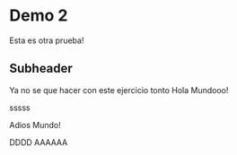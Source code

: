 # Demo 2

Esta es otra prueba!

## Subheader
Ya no se que hacer con este ejercicio tonto
Hola Mundooo!

sssss

Adios Mundo!

DDDD AAAAAA
